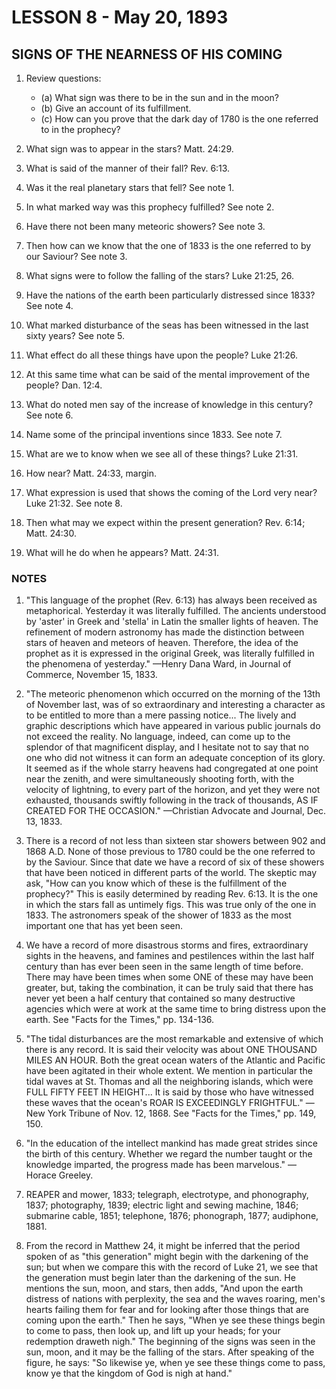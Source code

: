 # LESSON 8 - May 20, 1893
## SIGNS OF THE NEARNESS OF HIS COMING

1. Review questions:
   - (a) What sign was there to be in the sun and in the moon?
   - (b) Give an account of its fulfillment.
   - (c) How can you prove that the dark day of 1780 is the one referred to in the prophecy?

2. What sign was to appear in the stars? Matt. 24:29.
3. What is said of the manner of their fall? Rev. 6:13.
4. Was it the real planetary stars that fell? See note 1.
5. In what marked way was this prophecy fulfilled? See note 2.
6. Have there not been many meteoric showers? See note 3.
7. Then how can we know that the one of 1833 is the one referred to by our Saviour? See note 3.
8. What signs were to follow the falling of the stars? Luke 21:25, 26.
9. Have the nations of the earth been particularly distressed since 1833? See note 4.
10. What marked disturbance of the seas has been witnessed in the last sixty years? See note 5.
11. What effect do all these things have upon the people? Luke 21:26.
12. At this same time what can be said of the mental improvement of the people? Dan. 12:4.
13. What do noted men say of the increase of knowledge in this century? See note 6.
14. Name some of the principal inventions since 1833. See note 7.
15. What are we to know when we see all of these things? Luke 21:31.
16. How near? Matt. 24:33, margin.
17. What expression is used that shows the coming of the Lord very near? Luke 21:32. See note 8.
18. Then what may we expect within the present generation? Rev. 6:14; Matt. 24:30.
19. What will he do when he appears? Matt. 24:31.

### NOTES

1. "This language of the prophet (Rev. 6:13) has always been received as metaphorical. Yesterday it was literally fulfilled. The ancients understood by 'aster' in Greek and 'stella' in Latin the smaller lights of heaven. The refinement of modern astronomy has made the distinction between stars of heaven and meteors of heaven. Therefore, the idea of the prophet as it is expressed in the original Greek, was literally fulfilled in the phenomena of yesterday." —Henry Dana Ward, in Journal of Commerce, November 15, 1833.

2. "The meteoric phenomenon which occurred on the morning of the 13th of November last, was of so extraordinary and interesting a character as to be entitled to more than a mere passing notice... The lively and graphic descriptions which have appeared in various public journals do not exceed the reality. No language, indeed, can come up to the splendor of that magnificent display, and I hesitate not to say that no one who did not witness it can form an adequate conception of its glory. It seemed as if the whole starry heavens had congregated at one point near the zenith, and were simultaneously shooting forth, with the velocity of lightning, to every part of the horizon, and yet they were not exhausted, thousands swiftly following in the track of thousands, AS IF CREATED FOR THE OCCASION." —Christian Advocate and Journal, Dec. 13, 1833.

3. There is a record of not less than sixteen star showers between 902 and 1868 A.D. None of those previous to 1780 could be the one referred to by the Saviour. Since that date we have a record of six of these showers that have been noticed in different parts of the world. The skeptic may ask, "How can you know which of these is the fulfillment of the prophecy?" This is easily determined by reading Rev. 6:13. It is the one in which the stars fall as untimely figs. This was true only of the one in 1833. The astronomers speak of the shower of 1833 as the most important one that has yet been seen.

4. We have a record of more disastrous storms and fires, extraordinary sights in the heavens, and famines and pestilences within the last half century than has ever been seen in the same length of time before. There may have been times when some ONE of these may have been greater, but, taking the combination, it can be truly said that there has never yet been a half century that contained so many destructive agencies which were at work at the same time to bring distress upon the earth. See "Facts for the Times," pp. 134-136.

5. "The tidal disturbances are the most remarkable and extensive of which there is any record. It is said their velocity was about ONE THOUSAND MILES AN HOUR. Both the great ocean waters of the Atlantic and Pacific have been agitated in their whole extent. We mention in particular the tidal waves at St. Thomas and all the neighboring islands, which were FULL FIFTY FEET IN HEIGHT... It is said by those who have witnessed these waves that the ocean's ROAR IS EXCEEDINGLY FRIGHTFUL." —New York Tribune of Nov. 12, 1868. See "Facts for the Times," pp. 149, 150.

6. "In the education of the intellect mankind has made great strides since the birth of this century. Whether we regard the number taught or the knowledge imparted, the progress made has been marvelous." —Horace Greeley.

7. REAPER and mower, 1833; telegraph, electrotype, and phonography, 1837; photography, 1839; electric light and sewing machine, 1846; submarine cable, 1851; telephone, 1876; phonograph, 1877; audiphone, 1881.

8. From the record in Matthew 24, it might be inferred that the period spoken of as "this generation" might begin with the darkening of the sun; but when we compare this with the record of Luke 21, we see that the generation must begin later than the darkening of the sun. He mentions the sun, moon, and stars, then adds, "And upon the earth distress of nations with perplexity, the sea and the waves roaring, men's hearts failing them for fear and for looking after those things that are coming upon the earth." Then he says, "When ye see these things begin to come to pass, then look up, and lift up your heads; for your redemption draweth nigh." The beginning of the signs was seen in the sun, moon, and it may be the falling of the stars. After speaking of the figure, he says: "So likewise ye, when ye see these things come to pass, know ye that the kingdom of God is nigh at hand."